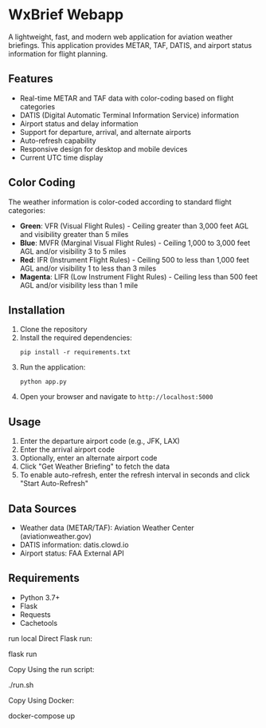 # WxBrief Webapp

A lightweight, fast, and modern web application for aviation weather briefings. This application provides METAR, TAF, DATIS, and airport status information for flight planning.

## Features

- Real-time METAR and TAF data with color-coding based on flight categories
- DATIS (Digital Automatic Terminal Information Service) information
- Airport status and delay information
- Support for departure, arrival, and alternate airports
- Auto-refresh capability
- Responsive design for desktop and mobile devices
- Current UTC time display

## Color Coding

The weather information is color-coded according to standard flight categories:

- **Green**: VFR (Visual Flight Rules) - Ceiling greater than 3,000 feet AGL and visibility greater than 5 miles
- **Blue**: MVFR (Marginal Visual Flight Rules) - Ceiling 1,000 to 3,000 feet AGL and/or visibility 3 to 5 miles
- **Red**: IFR (Instrument Flight Rules) - Ceiling 500 to less than 1,000 feet AGL and/or visibility 1 to less than 3 miles
- **Magenta**: LIFR (Low Instrument Flight Rules) - Ceiling less than 500 feet AGL and/or visibility less than 1 mile

## Installation

1. Clone the repository
2. Install the required dependencies:
   ```
   pip install -r requirements.txt
   ```
3. Run the application:
   ```
   python app.py
   ```
4. Open your browser and navigate to `http://localhost:5000`

## Usage

1. Enter the departure airport code (e.g., JFK, LAX)
2. Enter the arrival airport code
3. Optionally, enter an alternate airport code
4. Click "Get Weather Briefing" to fetch the data
5. To enable auto-refresh, enter the refresh interval in seconds and click "Start Auto-Refresh"

## Data Sources

- Weather data (METAR/TAF): Aviation Weather Center (aviationweather.gov)
- DATIS information: datis.clowd.io
- Airport status: FAA External API

## Requirements

- Python 3.7+
- Flask
- Requests
- Cachetools

run local
Direct Flask run:

flask run

Copy
Using the run script:

./run.sh

Copy
Using Docker:

docker-compose up
